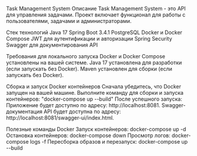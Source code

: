 Task Management System
Описание
Task Management System - это API для управления задачами. Проект включает функционал для работы с пользователями, задачами и администраторами.

Стек технологий
Java 17
Spring Boot 3.4.1
PostgreSQL
Docker и Docker Compose
JWT для аутентификации и авторизации
Spring Security
Swagger для документирования API

Требования для локального запуска
Docker и Docker Compose установлены на вашей системе.
Java 17 установлена для разработки (если запускать без Docker).
Maven установлен для сборки (если запускать без Docker).

Сборка и запуск Docker контейнеров
Сначала убедитесь, что Docker запущен на вашей машине.
Выполните команду для сборки и запуска контейнеров:
"docker-compose up --build"
После успешного запуска:
Приложение будет доступно по адресу: http://localhost:8081.
Swagger-документация API будет доступна по адресу: http://localhost:8081/swagger-ui/index.html.

Полезные команды Docker
Запуск контейнеров:
  docker-compose up -d
Остановка контейнеров:
  docker-compose down
Просмотр логов:
  docker-compose logs -f
Пересборка образов и перезапуск:
  docker-compose up --build

